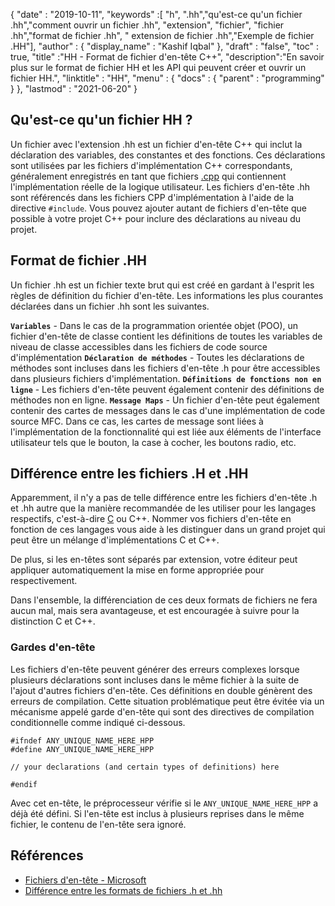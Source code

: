 {
  "date" : "2019-10-11",
  "keywords" :[ "h", ".hh","qu'est-ce qu'un fichier .hh","comment ouvrir un fichier .hh", "extension", "fichier", "fichier .hh","format de fichier .hh", " extension de fichier .hh","Exemple de fichier .HH"],
  "author" : {
    "display_name" : "Kashif Iqbal"
},
  "draft" : "false",
  "toc" : true,
  "title" :"HH - Format de fichier d'en-tête C++",
  "description":"En savoir plus sur le format de fichier HH et les API qui peuvent créer et ouvrir un fichier HH.",
  "linktitle" : "HH",
  "menu" : {
    "docs" : {
      "parent" : "programming"
}
},
  "lastmod" : "2021-06-20"
}

## Qu'est-ce qu'un fichier HH ?

Un fichier avec l'extension .hh est un fichier d'en-tête C++ qui inclut la déclaration des variables, des constantes et des fonctions. Ces déclarations sont utilisées par les fichiers d'implémentation C++ correspondants, généralement enregistrés en tant que fichiers [.cpp](/fr/programming/cpp/) qui contiennent l'implémentation réelle de la logique utilisateur. Les fichiers d'en-tête .hh sont référencés dans les fichiers CPP d'implémentation à l'aide de la directive `#include`. Vous pouvez ajouter autant de fichiers d'en-tête que possible à votre projet C++ pour inclure des déclarations au niveau du projet.

## Format de fichier .HH

Un fichier .hh est un fichier texte brut qui est créé en gardant à l'esprit les règles de définition du fichier d'en-tête. Les informations les plus courantes déclarées dans un fichier .hh sont les suivantes.

**`Variables`** - Dans le cas de la programmation orientée objet (POO), un fichier d'en-tête de classe contient les définitions de toutes les variables de niveau de classe accessibles dans les fichiers de code source d'implémentation
**`Déclaration de méthodes`** - Toutes les déclarations de méthodes sont incluses dans les fichiers d'en-tête .h pour être accessibles dans plusieurs fichiers d'implémentation.
**`Définitions de fonctions non en ligne`** - Les fichiers d'en-tête peuvent également contenir des définitions de méthodes non en ligne.
**`Message Maps`** - Un fichier d'en-tête peut également contenir des cartes de messages dans le cas d'une implémentation de code source MFC. Dans ce cas, les cartes de message sont liées à l'implémentation de la fonctionnalité qui est liée aux éléments de l'interface utilisateur tels que le bouton, la case à cocher, les boutons radio, etc.

## Différence entre les fichiers .H et .HH

Apparemment, il n'y a pas de telle différence entre les fichiers d'en-tête .h et .hh autre que la manière recommandée de les utiliser pour les langages respectifs, c'est-à-dire [C](/fr/programming/c/) ou C++. Nommer vos fichiers d'en-tête en fonction de ces langages vous aide à les distinguer dans un grand projet qui peut être un mélange d'implémentations C et C++.

De plus, si les en-têtes sont séparés par extension, votre éditeur peut appliquer automatiquement la mise en forme appropriée pour respectivement.

Dans l'ensemble, la différenciation de ces deux formats de fichiers ne fera aucun mal, mais sera avantageuse, et est encouragée à suivre pour la distinction C et C++.

### Gardes d'en-tête

Les fichiers d'en-tête peuvent générer des erreurs complexes lorsque plusieurs déclarations sont incluses dans le même fichier à la suite de l'ajout d'autres fichiers d'en-tête. Ces définitions en double génèrent des erreurs de compilation. Cette situation problématique peut être évitée via un mécanisme appelé garde d'en-tête qui sont des directives de compilation conditionnelle comme indiqué ci-dessous.

```
#ifndef ANY_UNIQUE_NAME_HERE_HPP
#define ANY_UNIQUE_NAME_HERE_HPP

// your declarations (and certain types of definitions) here

#endif
```
Avec cet en-tête, le préprocesseur vérifie si le `ANY_UNIQUE_NAME_HERE_HPP` a déjà été défini. Si l'en-tête est inclus à plusieurs reprises dans le même fichier, le contenu de l'en-tête sera ignoré.

## Références

* [Fichiers d'en-tête - Microsoft](https://learn.microsoft.com/en-us/cpp/cpp/header-files-cpp?view=msvc-160)
* [Différence entre les formats de fichiers .h et .hh](https://stackoverflow.com/questions/10354321/c-reason-why-using-hh-as-extension-for-c-header-files)

